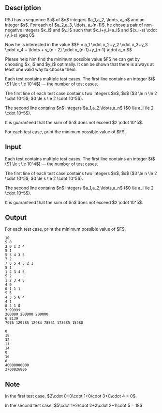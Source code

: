 ## Description

<div><p>RSJ has a sequence $a$ of $n$ integers $a_1,a_2, \ldots, a_n$ and an integer $s$. For each of $a_2,a_3, \ldots, a_{n-1}$, he chose a pair of <span class="tex-font-style-bf">non-negative integers</span> $x_i$ and $y_i$ such that $x_i+y_i=a_i$ and $(x_i-s) \cdot (y_i-s) \geq 0$.</p><p>Now he is interested in the value $$F = a_1 \cdot x_2+y_2 \cdot x_3+y_3 \cdot x_4 + \ldots + y_{n - 2} \cdot x_{n-1}+y_{n-1} \cdot a_n.$$</p><p>Please help him find the minimum possible value $F$ he can get by choosing $x_i$ and $y_i$ optimally. It can be shown that there is always at least one valid way to choose them.</p></div><div class="input-specification"><p>Each test contains multiple test cases. The first line contains an integer $t$ ($1 \le t \le 10^4$) — the number of test cases.</p><p>The first line of each test case contains two integers $n$, $s$ ($3 \le n \le 2 \cdot 10^5$; $0 \le s \le 2 \cdot 10^5$).</p><p>The second line contains $n$ integers $a_1,a_2,\ldots,a_n$ ($0 \le a_i \le 2 \cdot 10^5$).</p><p>It is guaranteed that the sum of $n$ does not exceed $2 \cdot 10^5$.</p></div><div class="output-specification"><p>For each test case, print the minimum possible value of $F$.</p></div>

## Input

<p>Each test contains multiple test cases. The first line contains an integer $t$ ($1 \le t \le 10^4$) — the number of test cases.</p><p>The first line of each test case contains two integers $n$, $s$ ($3 \le n \le 2 \cdot 10^5$; $0 \le s \le 2 \cdot 10^5$).</p><p>The second line contains $n$ integers $a_1,a_2,\ldots,a_n$ ($0 \le a_i \le 2 \cdot 10^5$).</p><p>It is guaranteed that the sum of $n$ does not exceed $2 \cdot 10^5$.</p>

## Output

<p>For each test case, print the minimum possible value of $F$.</p>





```input1|2,3,6,7,10,11,14,15,18,19
10
5 0
2 0 1 3 4
5 1
5 3 4 3 5
7 2
7 6 5 4 3 2 1
5 1
1 2 3 4 5
5 2
1 2 3 4 5
4 0
0 1 1 1
5 5
4 3 5 6 4
4 1
0 2 1 0
3 99999
200000 200000 200000
6 8139
7976 129785 12984 78561 173685 15480
```




```output1
0
18
32
11
14
0
16
0
40000000000
2700826806
```



## Note

<p>In the first test case, $2\cdot 0+0\cdot 1+0\cdot 3+0\cdot 4 = 0$.</p><p>In the second test case, $5\cdot 1+2\cdot 2+2\cdot 2+1\cdot 5 = 18$.</p>
